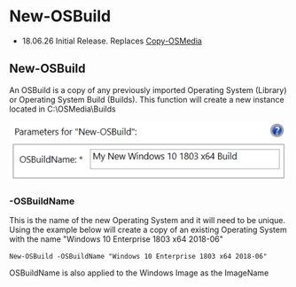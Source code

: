 # New-OSBuild

* 18.06.26 Initial Release.  Replaces [Copy-OSMedia](copy-osmedia.md)

## New-OSBuild

An OSBuild is a copy of any previously imported Operating System \(Library\) or Operating System Build \(Builds\). This function will create a new instance located in C:\OSMedia\Builds

![](../../.gitbook/assets/2018-06-26_11-43-11.png)

### -OSBuildName

This is the name of the new Operating System and it will need to be unique. Using the example below will create a copy of an existing Operating System with the name "Windows 10 Enterprise 1803 x64 2018-06"

```text
New-OSBuild -OSBuildName "Windows 10 Enterprise 1803 x64 2018-06"
```

OSBuildName is also applied to the Windows Image as the ImageName

